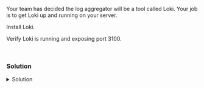 Your team has decided the log aggregator will be a tool called Loki. Your job is to get Loki up and running on your server.

Install Loki.

Verify Loki is running and exposing port 3100.

<br>

### Solution
<details>
<summary>Solution</summary>
Create the directory where we will install Loki

```plain
mkdir /opt/loki
```{{exec}}

cd into that directory to set up the server

```plain
cd /opt/loki
```{{exec}}

Download and unpackage a current version of Loki

```plain
curl -O -L "https://github.com/grafana/loki/releases/download/v2.9.7/loki-linux-amd64.zip"
unzip "loki-linux-amd64.zip"
chmod a+x "loki-linux-amd64"
wget https://raw.githubusercontent.com/grafana/loki/main/cmd/loki/loki-local-config.yaml
```{{exec}}

You need to comment out the following lines in /opt/loki/loki-local-config.yaml to continue with the lab

```plain
pattern_ingester:
  enabled: true
  metric_aggregation:
    enabled: true
    log_push_observations: true
```

```plain
frontend:
  encoding: protobuf
```

Copy over the loki.service file and restart the systemctl daemon so that Loki can run on your system.

```plain
cp /answers/loki.service /etc/systemd/system/loki.service
systemctl daemon-reload
```{{exec}}

Review the config file for Loki before starting the server.

```plain
cat /opt/loki/loki-local-config.yaml
```{{exec}}

Review the service file so that you are confident it is going to properly start Loki.

```plain
cat /etc/systemd/system/loki.service
```{{exec}}

Now that you've checked everything, start Loki daemon.

```plain
systemctl enable loki.service --now
```{{exec}}

Verify that Loki is running and exposing the proper port.

```plain
systemctl status loki.service --no-pager
ss -ntulp | grep 3100
```{{exec}}

</details>
